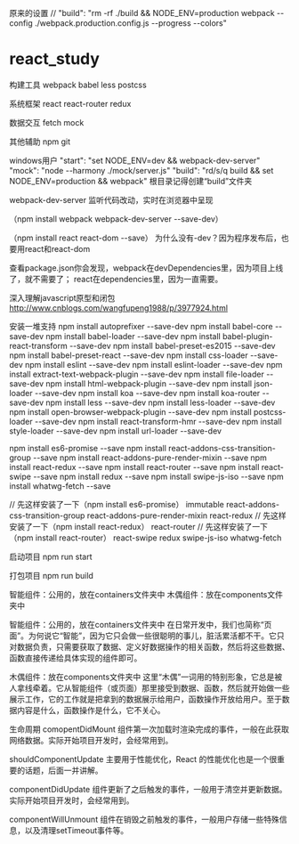 原来的设置
// "build": "rm -rf ./build && NODE_ENV=production webpack --config ./webpack.production.config.js --progress --colors"


# react_study

构建工具
webpack
babel
less postcss

系统框架
react
react-router
redux

数据交互
fetch
mock

其他辅助
npm
git

windows用户
"start": "set NODE_ENV=dev && webpack-dev-server"
"mock": "node --harmony ./mock/server.js"
"build": "rd/s/q build && set NODE_ENV=production && webpack"
根目录记得创建“build”文件夹

webpack-dev-server
监听代码改动，实时在浏览器中呈现

（npm install webpack webpack-dev-server --save-dev）

（npm install react react-dom --save）
为什么没有-dev？因为程序发布后，也要用react和react-dom

查看package.json你会发现，webpack在devDependencies里，因为项目上线了，就不需要了；
react在dependencies里，因为一直需要。

深入理解javascript原型和闭包
http://www.cnblogs.com/wangfupeng1988/p/3977924.html

安装一堆支持
npm install autoprefixer --save-dev
npm install babel-core --save-dev
npm install babel-loader --save-dev
npm install babel-plugin-react-transform --save-dev
npm install babel-preset-es2015 --save-dev
npm install babel-preset-react --save-dev
npm install css-loader --save-dev
npm install eslint --save-dev
npm install eslint-loader --save-dev
npm install extract-text-webpack-plugin --save-dev
npm install file-loader --save-dev
npm install html-webpack-plugin --save-dev
npm install json-loader --save-dev
npm install koa --save-dev
npm install koa-router --save-dev
npm install less --save-dev
npm install less-loader --save-dev
npm install open-browser-webpack-plugin --save-dev
npm install postcss-loader --save-dev
npm install react-transform-hmr --save-dev
npm install style-loader --save-dev
npm install url-loader --save-dev

npm install es6-promise --save
npm install react-addons-css-transition-group --save
npm install react-addons-pure-render-mixin --save
npm install react-redux --save
npm install react-router --save
npm install react-swipe --save
npm install redux --save
npm install swipe-js-iso --save
npm install whatwg-fetch --save

// 先这样安装了一下（npm install es6-promise）
immutable
react-addons-css-transition-group
react-addons-pure-render-mixin
react-redux
// 先这样安装了一下（npm install react-redux）
react-router
// 先这样安装了一下（npm install react-router）
react-swipe
redux
swipe-js-iso
whatwg-fetch

启动项目
npm run start

打包项目
npm run build

智能组件：公用的，放在containers文件夹中
木偶组件：放在components文件夹中

智能组件：公用的，放在containers文件夹中
在日常开发中，我们也简称“页面”。为何说它“智能”，因为它只会做一些很聪明的事儿，脏活累活都不干。它只对数据负责，只需要获取了数据、定义好数据操作的相关函数，然后将这些数据、函数直接传递给具体实现的组件即可。

木偶组件：放在components文件夹中
 这里“木偶”一词用的特别形象，它总是被人拿线牵着。它从智能组件（或页面）那里接受到数据、函数，然后就开始做一些展示工作，它的工作就是把拿到的数据展示给用户，函数操作开放给用户。至于数据内容是什么，函数操作是什么，它不关心。


生命周期
comopentDidMount
组件第一次加载时渲染完成的事件，一般在此获取网络数据。实际开始项目开发时，会经常用到。

shouldComponentUpdate
主要用于性能优化，React 的性能优化也是一个很重要的话题，后面一并讲解。

componentDidUpdate
组件更新了之后触发的事件，一般用于清空并更新数据。实际开始项目开发时，会经常用到。

componentWillUnmount
组件在销毁之前触发的事件，一般用户存储一些特殊信息，以及清理setTimeout事件等。













